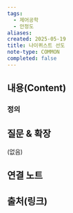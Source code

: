 ```yaml
---
tags:
  - 제어공학
  - 안정도
aliases: 
created: 2025-05-19
title: 나이퀴스트 선도
note-type: COMMON
completed: false
---
```


## 내용(Content)

### 정의


## 질문 & 확장

(없음)

## 연결 노트

## 출처(링크)
